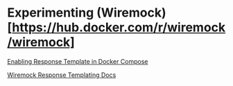 # Experimenting (Wiremock)[https://hub.docker.com/r/wiremock/wiremock]


[Enabling Response Template in Docker Compose](https://stackoverflow.com/questions/50360947/how-to-enable-response-templating-on-a-wiremock-servlet)

[Wiremock Response Templating Docs](https://wiremock.org/docs/response-templating/)